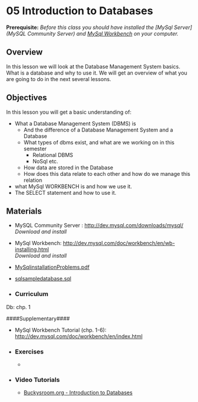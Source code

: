05 Introduction to Databases
===============
**Prerequisite:** _Before this class you should have installed the [MySql Server](MySQL Community Server) and [MySql Workbench](http://dev.mysql.com/doc/workbench/en/wb-installing.html) on your computer._  

## Overview ##
In this lesson we will look at the Database Management System basics. What is a database and why to use it. We will get an overview of what you are going to do in the next several lessons. 
## Objectives ##
In this lesson you will get a basic understanding of:
* What a Database Management System (DBMS) is   
  * And the difference of a Database Management System and a Database
  * What types of dbms exist, and what are we working on in this semester
    * Relational DBMS
    * NoSql etc.
  * How data are stored in the Database
  * How does this data relate to each other and how do we manage this relation
* what MySql WORKBENCH is and how we use it.  
* The SELECT statement and how to use it.  

## Materials ##

* MySQL Community Server : http://dev.mysql.com/downloads/mysql/   
  _Download and install_   
* MySql Workbench: http://dev.mysql.com/doc/workbench/en/wb-installing.html   
  _Download and install_
* [MySqlinstallationProblems.pdf](https://github.com/KEACS/DAT14V1/raw/master/2nd_semester/05_introduction_to_databases/MySqlinstallationProblems.pdf)
* [sqlsampledatabase.sql](https://github.com/KEACS/DAT14V1/raw/master/2nd_semester/05_introduction_to_databases/sampledatabase.sql)


* ### Curriculum ###
Db: chp. 1  

  ####Supplementary####  
  * MySql Workbench Tutorial (chp. 1-6): http://dev.mysql.com/doc/workbench/en/index.html   
 

* ### Exercises ###
  * 

* ### Video Tutorials ###
  * [Buckysroom.org - Introduction to Databases](https://buckysroom.org/videos.php?cat=49)
